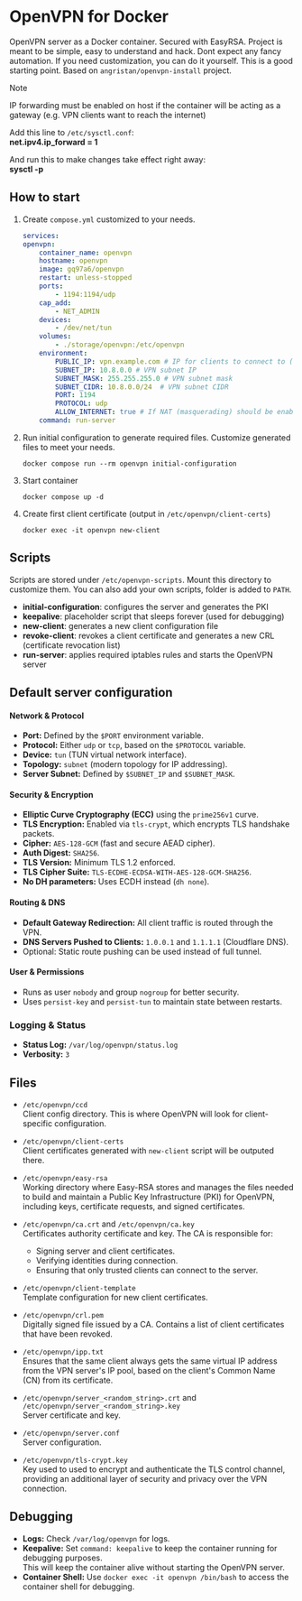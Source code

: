# OpenVPN for Docker
OpenVPN server as a Docker container. Secured with EasyRSA. Project is meant to be simple, easy to understand and hack. Dont expect any fancy automation. If you need customization, you can do it yourself. This is a good starting point. Based on `angristan/openvpn-install` project.

> [!NOTE]
> IP forwarding must be enabled on host if the container will be acting as a gateway (e.g. VPN clients want to reach the internet)
> 
> Add this line to `/etc/sysctl.conf`:\
> **net.ipv4.ip_forward = 1**
> 
> And run this to make changes take effect right away:\
> **sysctl -p**

## How to start
1. Create `compose.yml` customized to your needs.

    ```yml
    services:
    openvpn:
        container_name: openvpn
        hostname: openvpn
        image: gq97a6/openvpn
        restart: unless-stopped
        ports:
            - 1194:1194/udp
        cap_add:
            - NET_ADMIN
        devices:
            - /dev/net/tun
        volumes:
            - ./storage/openvpn:/etc/openvpn
        environment:
            PUBLIC_IP: vpn.example.com # IP for clients to connect to (eg. host public IP/domain)
            SUBNET_IP: 10.8.0.0 # VPN subnet IP
            SUBNET_MASK: 255.255.255.0 # VPN subnet mask
            SUBNET_CIDR: 10.8.0.0/24  # VPN subnet CIDR
            PORT: 1194
            PROTOCOL: udp
            ALLOW_INTERNET: true # If NAT (masquerading) should be enabled
        command: run-server
    ```

2. Run initial configuration to generate required files. Customize generated files to meet your needs.
    ```
    docker compose run --rm openvpn initial-configuration
    ```

3. Start container
    ```
    docker compose up -d
    ```

4. Create first client certificate (output in `/etc/openvpn/client-certs`)
    ```
    docker exec -it openvpn new-client
    ```

## Scripts
Scripts are stored under `/etc/openvpn-scripts`. Mount this directory to customize them. You can also add your own scripts, folder is added to `PATH`.

- **initial-configuration**: configures the server and generates the PKI
- **keepalive**: placeholder script that sleeps forever (used for debugging)
- **new-client**: generates a new client configuration file
- **revoke-client**: revokes a client certificate and generates a new CRL (certificate revocation list)
- **run-server**: applies required iptables rules and starts the OpenVPN server

## Default server configuration

#### Network & Protocol
- **Port:** Defined by the `$PORT` environment variable.
- **Protocol:** Either `udp` or `tcp`, based on the `$PROTOCOL` variable.
- **Device:** `tun` (TUN virtual network interface).
- **Topology:** `subnet` (modern topology for IP addressing).
- **Server Subnet:** Defined by `$SUBNET_IP` and `$SUBNET_MASK`.

#### Security & Encryption
- **Elliptic Curve Cryptography (ECC)** using the `prime256v1` curve.
- **TLS Encryption:** Enabled via `tls-crypt`, which encrypts TLS handshake packets.
- **Cipher:** `AES-128-GCM` (fast and secure AEAD cipher).
- **Auth Digest:** `SHA256`.
- **TLS Version:** Minimum TLS 1.2 enforced.
- **TLS Cipher Suite:** `TLS-ECDHE-ECDSA-WITH-AES-128-GCM-SHA256`.
- **No DH parameters:** Uses ECDH instead (`dh none`).

#### Routing & DNS
- **Default Gateway Redirection:** All client traffic is routed through the VPN.
- **DNS Servers Pushed to Clients:** `1.0.0.1` and `1.1.1.1` (Cloudflare DNS).
- Optional: Static route pushing can be used instead of full tunnel.

#### User & Permissions
- Runs as user `nobody` and group `nogroup` for better security.
- Uses `persist-key` and `persist-tun` to maintain state between restarts.

### Logging & Status
- **Status Log:** `/var/log/openvpn/status.log`
- **Verbosity:** `3`

## Files
- `/etc/openvpn/ccd`\
Client config directory. This is where OpenVPN will look for client-specific configuration.

- `/etc/openvpn/client-certs`\
Client certificates generated with `new-client` script will be outputed there.

- `/etc/openvpn/easy-rsa`\
Working directory where Easy-RSA stores and manages the files needed to build and maintain a Public Key Infrastructure (PKI) for OpenVPN, including keys, certificate requests, and signed certificates.

- `/etc/openvpn/ca.crt` and `/etc/openvpn/ca.key`\
Certificates authority certificate and key. The CA is responsible for:
    - Signing server and client certificates.
    - Verifying identities during connection.
    - Ensuring that only trusted clients can connect to the server.

- `/etc/openvpn/client-template`\
Template configuration for new client certificates.

- `/etc/openvpn/crl.pem`\
Digitally signed file issued by a CA. Contains a list of client certificates that have been revoked.

- `/etc/openvpn/ipp.txt`\
Ensures that the same client always gets the same virtual IP address from the VPN server's IP pool, based on the client's Common Name (CN) from its certificate.

- `/etc/openvpn/server_<random_string>.crt` and `/etc/openvpn/server_<random_string>.key`\
Server certificate and key.

- `/etc/openvpn/server.conf`\
Server configuration.

- `/etc/openvpn/tls-crypt.key`\
Key used to used to encrypt and authenticate the TLS control channel, providing an additional layer of security and privacy over the VPN connection.

## Debugging
- **Logs:** Check `/var/log/openvpn` for logs.
- **Keepalive:** Set `command: keepalive` to keep the container running for debugging purposes.\
This will keep the container alive without starting the OpenVPN server.
- **Container Shell:** Use `docker exec -it openvpn /bin/bash` to access the container shell for debugging.
